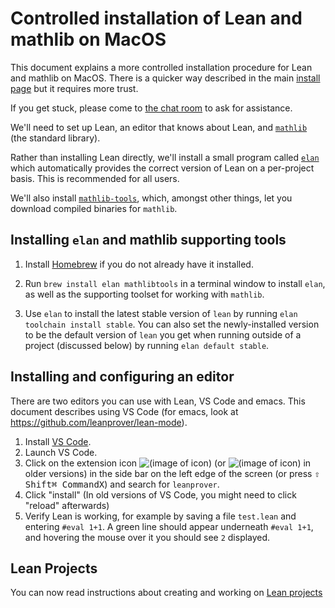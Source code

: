 # Controlled installation of Lean and mathlib on MacOS

This document explains a more controlled installation procedure for Lean and
mathlib on MacOS. There is a quicker way described in the main
[install page](macos.html) but it requires more trust.

If you get stuck, please come to [the chat room](https://leanprover.zulipchat.com/) to ask for
assistance.

We'll need to set up Lean, an editor that knows about Lean, and [`mathlib`](https://github.com/leanprover-community/mathlib/) (the standard library).

Rather than installing Lean directly, we'll install a small program called [`elan`](https://github.com/leanprover/elan) which
automatically provides the correct version of Lean on a per-project basis. This is recommended for
all users.

We'll also install [`mathlib-tools`](https://github.com/leanprover-community/mathlib-tools),
which, amongst other things, let you download compiled binaries for `mathlib`.

Installing `elan` and mathlib supporting tools
---

1.  Install [Homebrew](https://brew.sh/) if you do not already have it installed.

2.  Run `brew install elan mathlibtools` in a terminal window to
    install `elan`, as well as the supporting toolset for working with
    `mathlib`.

3.  Use `elan` to install the latest stable version of `lean` by running
    `elan toolchain install stable`. You can also set the newly-installed
    version to be the default version of `lean` you get when running outside of
    a project (discussed below) by running `elan default stable`.


Installing and configuring an editor
---

There are two editors you can use with Lean, VS Code and emacs.
This document describes using VS Code (for emacs, look at https://github.com/leanprover/lean-mode).

1. Install [VS Code](https://code.visualstudio.com/).
2. Launch VS Code.
3. Click on the extension icon ![(image of icon)](img/new-extensions-icon.png)
   (or ![(image of icon)](img/extensions-icon.png) in older versions) in the side bar on the left edge of
   the screen (or press <kbd>⇧ Shift</kbd><kbd>⌘ Command</kbd><kbd>X</kbd>) and search for `leanprover`.
4. Click "install" (In old versions of VS Code, you might need to click "reload" afterwards)
5. Verify Lean is working, for example by saving a file `test.lean` and entering `#eval 1+1`.
   A green line should appear underneath `#eval 1+1`, and hovering the mouse over it you should see `2`
   displayed.

## Lean Projects

You can now read instructions about creating and working on [Lean projects](project.html)
